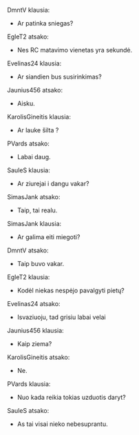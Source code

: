 
DmntV klausia:
- Ar patinka sniegas?

EgleT2 atsako:
- Nes RC matavimo vienetas yra sekundė.

Evelinas24 klausia:
- Ar siandien bus susirinkimas?

Jaunius456 atsako:
- Aisku.

KarolisGineitis klausia:
- Ar lauke šilta ?

PVards atsako:
- Labai daug.

SauleS klausia:
- Ar ziurejai i dangu vakar?

SimasJank atsako:
- Taip, tai realu.

SimasJank klausia:
- Ar galima eiti miegoti?

DmntV atsako:
- Taip buvo vakar.

EgleT2 klausia:
- Kodėl niekas nespėjo pavalgyti pietų?

Evelinas24 atsako:
- Isvaziuoju, tad grisiu labai velai

Jaunius456 klausia:
- Kaip ziema?

KarolisGineitis atsako:
- Ne.

PVards klausia:
- Nuo kada reikia tokias uzduotis daryt?

SauleS atsako:
- As tai visai nieko nebesuprantu.

